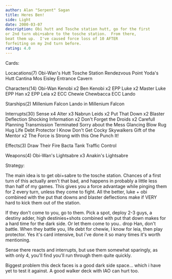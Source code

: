 ```yaml
---
author: Alan "Serpent" Sagan
title: Heres Ben!
side: Light
date: 2000-03-07
description: Obi hutt and Tosche station hutt, go for the first
or 2nd turn obi+sabre to the tosche station.  From there,
beat them up.  I've caused force loss of 10 AFTER
forfeiting on my 2nd turn before.
rating: 4.0
---
```

Cards: 

Locacations(7)
Obi-Wan's Hutt
Tosche Station
Rendezvous Point
Yoda's Hutt
Cantina
Mos Eisley
Entrance Cavern

Characters(14)
Obi-Wan Kenobi x2
Ben Kenobi x2
EPP Luke x2
Master Luke
EPP Han x2
EPP Leia x2
ECC Chewie
Chewbacca
ECC Lando

Starships(2)
Millenium Falcon
Lando in Millenium Falcon

Interrupts(30)
Sense x4
Alter x3
Nabrun Leids x2
Put That Down x2
Blaster Deflection
Shocking Information x2
Don't Forget the Droids x2
Carefull Planning
Transmission Terminated
Sorry about the Mess
Glancing Blow
Rug Hug
Life Debt
Protector
I Know
Don't Get Cocky
Skywalkers
Gift of the Mentor x2
The Force is Strong with this One
Punch It!

Effects(3)
Draw Their Fire
Bacta Tank
Traffic Control

Weapons(4)
Obi-Wan's Lightsabre x3
Anakin's Lightsabre



Strategy: 

The main idea is to get obi+sabre to the tosche station.
Chances of a first turn of this actually aren't that bad,
and happens in probably a little less than half of my games.
This gives you a force advantage while pinging them for 2 every turn,
unless they come to fight.  All the better, luke + obi
combined with the put that downs and blaster deflections
make if VERY hard to kick them out of the station.

If they don't come to you, go to them.  Pick a spot,
deploy 2-3 guys, a destiny adder, high destinies+shots
combined with put that down makes for a hard time for the
dark side.  Or let them come to you.. drop Han, don't
battle.  When they battle you, life debt for chewie,
I know for leia, then play protector.  Yes it's card intensive,
but i've done it so many times it's worth mentioning.

Sense there reacts and interrupts, but use them
somewhat sparingly, as with only 4, you'll find you'll
run through them quite quickly.

Biggest problem this deck faces is a good dark side space...
which i have yet to test it against.  A good walker deck
with IAO can hurt too. 